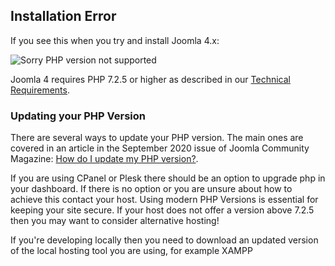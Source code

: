 <!-- Filename: J4.x:Unsupported_PHP_Version / Display title: Unsupported PHP Version -->

## Installation Error

If you see this when you try and install Joomla 4.x:

![Sorry PHP version not supported](../../../en/images/problems/problems-unsupported-php-version.jpg "Sorry. Your PHP version not supported")

Joomla 4 requires PHP 7.2.5 or higher as described in our
<a href="https://manual.joomla.org/docs/next/get-started/technical-requirements/"
rel="noreferrer noopener">Technical Requirements</a>.

### Updating your PHP Version

There are several ways to update your PHP version. The main ones are
covered in an article in the September 2020 issue of Joomla Community
Magazine: <a
href="https://magazine.joomla.org/all-issues/september-2020/how-do-i-update-my-php-version"
rel="noreferrer noopener">How do I
update my PHP version?</a>.

If you are using CPanel or Plesk there should be an option to upgrade php
in your dashboard. If there is no option or you are unsure about how to
achieve this contact your host. Using modern PHP Versions is essential
for keeping your site secure. If your host does not offer a version above
7.2.5 then you may want to consider alternative hosting!

If you're developing locally then you need to download an updated
version of the local hosting tool you are using, for example
XAMPP

